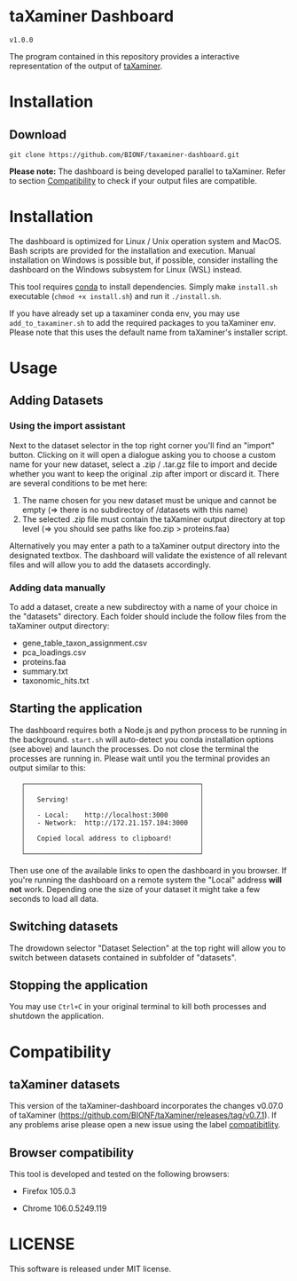 # taXaminer Dashboard
`v1.0.0`

The program contained in this repository provides a interactive representation of the output of [taXaminer](https://github.com/BIONF/taXaminer).

# Installation
## Download
`git clone https://github.com/BIONF/taxaminer-dashboard.git`

**Please note:** The dashboard is being developed parallel to taXaminer. Refer to section [Compatibility](##compatibility) to check if your output files are compatible.

# Installation
The dashboard is optimized for Linux / Unix operation system and MacOS. Bash scripts are provided for the installation and execution. Manual installation on Windows is possible but, if possible, consider installing the dashboard on the Windows subsystem for Linux (WSL) instead.

This tool requires [conda](conda.io) to install dependencies. Simply make `install.sh` executable (`chmod +x install.sh`) and run it `./install.sh`.

If you have already set up a taxaminer conda env, you may use `add_to_taxaminer.sh` to add the required packages to you taXaminer env. Please note that this uses the default name from taXaminer's installer script.

# Usage
## Adding Datasets
### Using the import assistant
Next to the dataset selector in the top right corner you'll find an "import" button. Clicking on it will open a dialogue asking you to choose a custom name for your new dataset, select a .zip / .tar.gz file to import and decide whether you want to keep the original .zip after import or discard it. There are several conditions to be met here:

1. The name chosen for you new dataset must be unique and cannot be empty (=> there is no subdirectoy of /datasets with this name)
2. The selected .zip file must contain the taXaminer output directory at top level (=> you should see paths like foo.zip > proteins.faa)

Alternatively you may enter a path to a taXaminer output directory into the designated textbox. The dashboard will validate the existence of all relevant files and will allow you to add the datasets accordingly.

### Adding data manually

To add a dataset, create a new subdirectoy with a name of your choice in the "datasets" directory. Each folder should include the follow files from the taXaminer output directory:
* gene_table_taxon_assignment.csv
* pca_loadings.csv
* proteins.faa
* summary.txt
* taxonomic_hits.txt

## Starting the application
The dashboard requires both a Node.js and python process to be running in the background. `start.sh` will auto-detect you conda installation options (see above) and launch the processes. Do not close the terminal the processes are running in. Please wait until you the terminal provides an output similar to this:
```
   ┌────────────────────────────────────────────┐
   │                                            │
   │   Serving!                                 │
   │                                            │
   │   - Local:    http://localhost:3000        │
   │   - Network:  http://172.21.157.104:3000   │
   │                                            │
   │   Copied local address to clipboard!       │
   │                                            │
   └────────────────────────────────────────────┘
```
Then use one of the available links to open the dashboard in you browser. If you're running the dashboard on a remote system the "Local" address **will not** work. Depending one the size of your dataset it might take a few seconds to load all data.

## Switching datasets
The drowdown selector "Dataset Selection" at the top right will allow you to switch between datasets contained in subfolder of "datasets".

## Stopping the application
You may use `Ctrl+C` in your original terminal to kill both processes and shutdown the application.

# Compatibility

## taXaminer datasets
This version of the taXaminer-dashboard incorporates the changes v0.07.0 of taXaminer (https://github.com/BIONF/taXaminer/releases/tag/v0.7.1). If any problems arise please open a new issue using the label [compatibitlity](https://github.com/BIONF/taxaminer-dashboard/labels/compatibility).

## Browser compatibility
This tool is developed and tested on the following browsers:
* Firefox 105.0.3
+ Chrome 106.0.5249.119
 

# LICENSE
This software is released under MIT license.